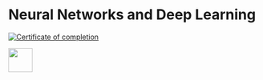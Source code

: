 # Neural Networks and Deep Learning

[![Certificate of completion](https://coursera-certificate-images.s3.amazonaws.com/Q3NHKXJQ7LX7)](https://coursera.org/share/7db3c3744fef848f328462eb16c60215)


<img src="https://coursera-certificate-images.s3.amazonaws.com/Q3NHKXJQ7LX7" width="48">

